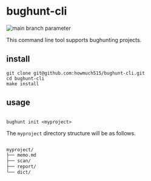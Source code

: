 # bughunt-cli

![main branch parameter](https://github.com/howmuch515/bughunt-cli/actions/workflows/main.yaml/badge.svg?branch=main)

This command line tool supports bughunting projects.

## install

```shell
git clone git@github.com:howmuch515/bughunt-cli.git
cd bughunt-cli
make install
```

## usage

```shell

bughunt init <myproject>

```

The `myproject` directory structure will be as follows.

```md

myproject/
├── memo.md
├── scan/
├── report/
└── dict/

```
